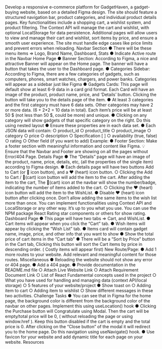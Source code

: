 Develop a responsive e-commerce platform for GadgetHaven, a gadget-buying
website, based on a detailed Figma design. The site should feature a structured
navigation bar, product categories, and individual product details pages. Key
functionalities include a shopping cart, a wishlist system, and product filtering. The
Context API will manage the cart and wishlist, with optional LocalStorage for data
persistence. Additional pages will allow users to view and manage their cart and
wishlist, sort items by price, and ensure a smooth user experience. The site must
handle edge cases like price limits and prevent errors when reloading.
Navbar Section
● There will be these menu items => Logo, Brand Name, Dashboard, Stats
● Indicate Active route in the Navbar
Home Page
● Banner Section: According to Figma, a nice and attractive Banner will appear
on the Home page. The banner will have a button that takes the user to the
Dashboard page.
● Categories Sidebar: According to Figma, there are a few categories of
gadgets, such as computers, phones, smart watches, chargers, and power
banks. Categories will appear as a sidebar just like Figma
● Gadgets Cards: This page will default show at least 6-9 data in a card grid
format.
Each Card will have an image of the product, product name, price, and
‘Details’ button. Clicking the button will take you to the details page of the
item.
● At least 3 categories and the first category must have 6 data sets. Other
categories may have 2 or more data. (6 + 2\*2 = 10 data in total). Each item’s
price will be at least 50 $ (not less than 50 $, could be more) and unique.
● Clicking on any category will show gadgets of that specific category on the
right. Do this using nested layout
● Ensure these properties are in each data set.
● Each JSON data will contain:
○ product_id
○ product_title
○ product_image
○ category
○ price
○ description
○ Specification [ ]
○ availability (true, false)
○ rating
○ Other field (if you want to add)
Example:
● Footer Section: Make a footer section with meaningful information and
content like Figma.
💡Ensure that the Navbar and Footer are showing on all the pages
without Error/404 Page.
Details Page
● The “Details” page will have an image of the product, name, price, details,
etc, (all the properties of the single item) according to Figma design.
● Each details page will have two buttons Add to Cart (or 🛒 icon button), and
a ♥ (heart) icon button.
○ Clicking the Add to Cart / 🛒(cart) icon button will add the item to the
cart. After adding the item to the cart, The 🛒(cart) icon at the navbar
will show the number/badge, indicating the number of items added to
the cart.
○ Clicking the ♥ (heart) icon button will add the item to the WishList.
● Disable ♥ (heart) icon button after clicking once. Don’t allow adding the same
items to the wish list more than once.
You can implement functionalities using Context API and LocalStorage or any other
way. It’s up to you what you use.
You can use the NPM package React Rating star components or others for show
rating.
Dashboard Page
● This page will have two tabs => Cart, and WishList.
● Cart items will appear when you click the “Cart” tab.
● Wish items will appear by clicking the “Wish List” tab.
● Items card will contain gadget name, image, price, and other info that you
want to show
● Show the total price of cart items in the “Cart tab"
● There will be a “Sort by Price” button in the Cart tab, Clicking this button will
sort the Cart items by price in descending order. ( Costly items will appear
first)
New Route/Page:
● Add 1 more routes to your website. Add relevant and meaningful content
for those routes.
Miscellaneous
● Reloading the website should not show any error or 404 page.
● Add a 404 page.
● Provide documentation in the README.md file
○ Attach Live Website Link
○ Attach Requirement Document Link
○ List of React Fundamental concepts used in the project
○ What you have used for handling and managing data (context
API/local storage)
○ 5 features of your website/project
● Show toast on
○ Adding item to cart
○ Adding item to wishlist
○ Show different messages in these two activities.
Challenge Tasks
● You can see that in Figma for the home page, the background color is
different from the background color of the navbar on other pages. Implement
this using useLocation() hook
● Clicking the Purchase button will Congratulate using Modal. Then the cart
will be empty/total price will be 0, ( without reloading the page or using
window.href ). Keep this button disabled if the cart is empty and the total
price is 0. After clicking on the “Close button” of the modal it will redirect you
to the home page. Do this navigation using useNavigate() hook.
● Use favicon for your website and add dynamic title for each page on your
website. Resources
